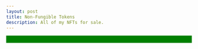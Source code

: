 ```yaml
---
layout: post
title: Non-Fungible Tokens
description: All of my NFTs for sale.
---
```

<div id="grid-post-all" class="grid-post-all">
</div>

<script>
const xmlhttp = new XMLHttpRequest();
xmlhttp.onload = function() {
  const my_nfts = JSON.parse(this.responseText);
  for (let i = 0; i < my_nfts.length; i++) {
  	document.getElementById("grid-post-all").innerHTML += `
    	<div>
          <h3>`+my_nfts[i].name+`</h3>
            <img src="`+my_nfts[i].image+`" onerror="this.onerror=null;this.src='https://images.hive.blog/DQmZUkMewxN4U6i7gJQuyTUkGDVy2BY45mraGnBUQuxorv6/evm-rpc-list.png';" />
            <p><a href="`+my_nfts[i].address+`">Buy NFT</a></p>
  		</div>
    `;
  }
}
xmlhttp.open("GET", "https://0fajarpurnama0.github.io/assets/json/mynfts.json");
xmlhttp.send();
</script>

<style>
.grid-post-all {
  display: grid;
  grid-template-columns: 50% auto;
  gap: 10px;
  background-color: green;
  padding: 10px;
  text-align: center;
  word-wrap: break-word;
}

.grid-post-all > div {
  background-color: rgba(225, 255, 175, 0.9);
}

.grid-post-all > div > img {
  max-width: 100%;
  max-height: 50vh;
  text-align: center;
  display: block;
  margin-left: auto;
  margin-right: auto;
}

.grid-post-all > div > h1,h2,h3 {
  text-align: center;
}
</style>